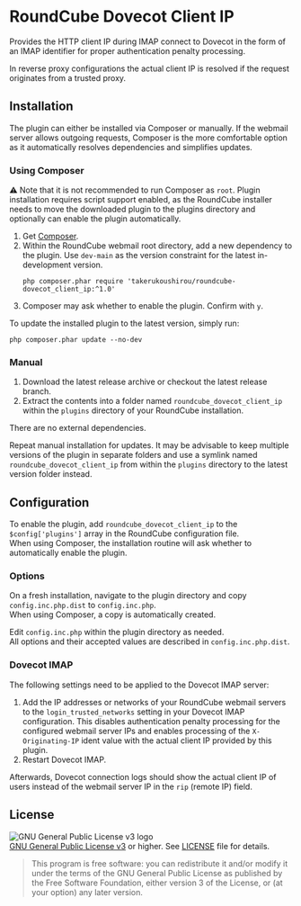 # RoundCube Dovecot Client IP
Provides the HTTP client IP during IMAP connect to Dovecot in the form of an IMAP identifier for proper authentication penalty processing.

In reverse proxy configurations the actual client IP is resolved if the request originates from a trusted proxy.


## Installation
The plugin can either be installed via Composer or manually.
If the webmail server allows outgoing requests, Composer is the more comfortable option as it automatically resolves dependencies and simplifies updates.

### Using Composer
⚠️ Note that it is not recommended to run Composer as `root`.
Plugin installation requires script support enabled, as the RoundCube installer needs to move the downloaded plugin to the plugins directory and optionally can enable the plugin automatically.

1. Get [Composer][getcomposer].
1. Within the RoundCube webmail root directory, add a new dependency to the plugin.
   Use `dev-main` as the version constraint for the latest in-development version.
   ```shell
   php composer.phar require 'takerukoushirou/roundcube-dovecot_client_ip:^1.0'
   ```
1. Composer may ask whether to enable the plugin. Confirm with `y`.

To update the installed plugin to the latest version, simply run:
```shell
php composer.phar update --no-dev
```

### Manual
1. Download the latest release archive or checkout the latest release branch.
1. Extract the contents into a folder named `roundcube_dovecot_client_ip` within the `plugins` directory of your RoundCube installation.

There are no external dependencies.

Repeat manual installation for updates.
It may be advisable to keep multiple versions of the plugin in separate folders and use a symlink named `roundcube_dovecot_client_ip` from within the `plugins` directory to the latest version folder instead.


## Configuration

To enable the plugin, add `roundcube_dovecot_client_ip` to the `$config['plugins']` array in the RoundCube configuration file.  
When using Composer, the installation routine will ask whether to automatically enable the plugin.

### Options
On a fresh installation, navigate to the plugin directory and copy `config.inc.php.dist` to `config.inc.php`.  
When using Composer, a copy is automatically created.

Edit `config.inc.php` within the plugin directory as needed.  
All options and their accepted values are described in `config.inc.php.dist`.

### Dovecot IMAP
The following settings need to be applied to the Dovecot IMAP server:
1. Add the IP addresses or networks of your RoundCube webmail servers to the `login_trusted_networks` setting in your Dovecot IMAP configuration.
   This disables authentication penalty processing for the configured webmail server IPs and enables processing of the `X-Originating-IP` ident value with the actual client IP provided by this plugin.
1. Restart Dovecot IMAP.

Afterwards, Dovecot connection logs should show the actual client IP of users instead of the webmail server IP in the `rip` (remote IP) field.


## License
![GNU General Public License v3 logo][gpl-license-logo]  
[GNU General Public License v3][gpl-license] or higher.
See [LICENSE](LICENSE) file for details.

> This program is free software: you can redistribute it and/or modify
> it under the terms of the GNU General Public License as published by
> the Free Software Foundation, either version 3 of the License, or
> (at your option) any later version.


[getcomposer]: https://getcomposer.org/download/
[gpl-license]: https://www.gnu.org/licenses/gpl-3.0.en.html
[gpl-license-logo]: https://www.gnu.org/graphics/gplv3-88x31.png